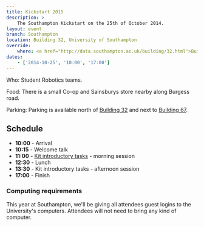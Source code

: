 ```yaml
---
title: Kickstart 2015
description: >
    The Southampton Kickstart on the 25th of October 2014.
layout: event
branch: Southampton
location: Building 32, University of Southampton
override:
    where: <a href="http://data.southampton.ac.uk/building/32.html">Building 32</a>, University of Southampton Highfield Campus
dates:
    - ['2014-10-25', '10:00', '17:00']
---
```


Who: Student Robotics teams.

Food: There is a small Co-op and Sainsburys store nearby along Burgess road.

Parking: Parking is available north of [Building 32](http://data.southampton.ac.uk/building/32.html)
   and next to [Building 67](http://data.southampton.ac.uk/building/67.html).

Schedule
--------

 * **10:00** - Arrival
 * **10:15** - Welcome talk
 * **11:00** - [Kit introductory tasks](/resources/2015/microgames.pdf) - morning session
 * **12:30** - Lunch
 * **13:30** - Kit introductory tasks - afternoon session
 * **17:00** - Finish


### Computing requirements

This year at Southampton, we'll be giving all attendees guest logins to the
University's computers. Attendees will not need to bring any kind of computer.
